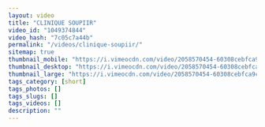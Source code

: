 ```yaml
---
layout: video
title: "CLINIQUE SOUPIIR"
video_id: "1049374844"
video_hash: "7c05c7a44b"
permalink: "/videos/clinique-soupiir/"
sitemap: true
thumbnail_mobile: "https://i.vimeocdn.com/video/2058570454-60308cebfca9c531812771788af0f757583ca64ad07865e03696844ec2096403-d_640x360?&r=pad&region=us"
thumbnail_desktop: "https://i.vimeocdn.com/video/2058570454-60308cebfca9c531812771788af0f757583ca64ad07865e03696844ec2096403-d_960x540?&r=pad&region=us"
thumbnail_large: "https://i.vimeocdn.com/video/2058570454-60308cebfca9c531812771788af0f757583ca64ad07865e03696844ec2096403-d_1280x720?&r=pad&region=us"
tags_category: [short]
tags_photos: []
tags_slugs: []
tags_videos: []
description: ""
---
```

